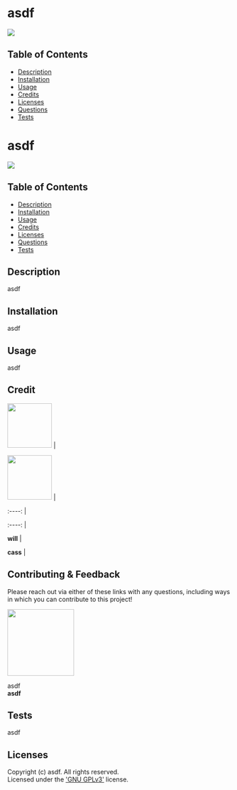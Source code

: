 # asdf
  [<img src="https://img.shields.io/badge/License-FDL_v1.3-blue.svg"/>](https://www.gnu.org/licenses/gpl-3.0)

  ## Table of Contents
  - [Description](#description)
  - [Installation](#installation)
  - [Usage](#usage)
  - [Credits](#credits)
  - [Licenses](#licenses)
  - [Questions](#questions)
  - [Tests](#tests)

 # asdf
  [<img src="https://img.shields.io/badge/License-FDL_v1.3-blue.svg"/>](https://www.gnu.org/licenses/gpl-3.0)

  ## Table of Contents
  - [Description](#description)
  - [Installation](#installation)
  - [Usage](#usage)
  - [Credits](#credits)
  - [Licenses](#licenses)
  - [Questions](#questions)
  - [Tests](#tests)

  ## Description
  asdf

  ## Installation
  asdf

  ## Usage
  asdf

  
  ## Credit  
  
  [<img src="https://github.com/wist118.png?" width="100"/>](https://github.com/wist118) | 
  
  [<img src="https://github.com/cassdoes.png?" width="100"/>](https://github.com/cassdoes) | 
  
  
  :----: |
  
  :----: |
  
  
  **will** |
  
  **cass** |
  
  

  ## Contributing & Feedback 

  Please reach out via either of these links with any questions, including ways in which
  you can contribute to this project!

  [<img src="https://github.com/asdf.png?" width="150"/>](https://github.com/asdf)  
  
  asdf  
  **asdf**

  ## Tests
  asdf

  ## Licenses
  
  Copyright (c) asdf. All rights reserved.  
  Licensed under the ['GNU GPLv3'](https://www.gnu.org/licenses/gpl-3.0) license.
